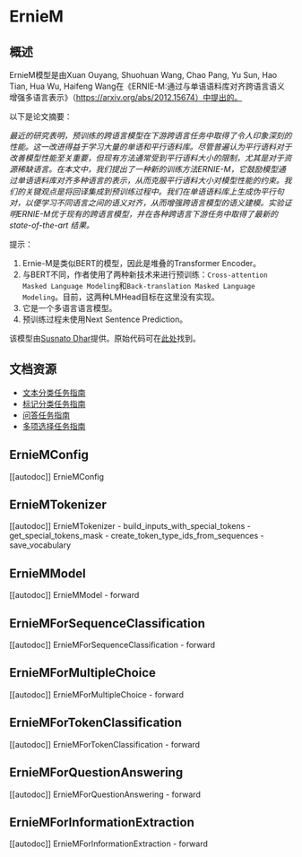 <!--版权2023由HuggingFace和百度团队所有。

根据Apache许可证第2.0版（“许可证”）许可；除非符合许可证中的规定，否则不得使用此文件。
您可以获取许可证的副本：

http://www.apache.org/licenses/LICENSE-2.0

除非适用的法律要求或书面同意，根据许可证分发的软件是基于“按原样”提供的，不附带任何形式的保证或条件。
有关特定语言下的许可证的限制，请参阅许可证。

⚠️请注意，此文件是Markdown格式的，但包含我们的文档生成器（类似于MDX）的特定语法，这可能在Markdown查看器中无法正确渲染。

-->

# ErnieM

## 概述

ErnieM模型是由Xuan Ouyang, Shuohuan Wang, Chao Pang, Yu Sun, Hao Tian, Hua Wu, Haifeng Wang在《ERNIE-M:通过与单语语料库对齐跨语言语义增强多语言表示》（https://arxiv.org/abs/2012.15674）中提出的。

以下是论文摘要：

*最近的研究表明，预训练的跨语言模型在下游跨语言任务中取得了令人印象深刻的性能。这一改进得益于学习大量的单语和平行语料库。尽管普遍认为平行语料对于改善模型性能至关重要，但现有方法通常受到平行语料大小的限制，尤其是对于资源稀缺语言。在本文中，我们提出了一种新的训练方法ERNIE-M，它鼓励模型通过单语语料库对齐多种语言的表示，从而克服平行语料大小对模型性能的约束。我们的关键观点是将回译集成到预训练过程中。我们在单语语料库上生成伪平行句对，以便学习不同语言之间的语义对齐，从而增强跨语言模型的语义建模。实验证明ERNIE-M优于现有的跨语言模型，并在各种跨语言下游任务中取得了最新的 state-of-the-art 结果。*

提示：

1. Ernie-M是类似BERT的模型，因此是堆叠的Transformer Encoder。
2. 与BERT不同，作者使用了两种新技术来进行预训练：`Cross-attention Masked Language Modeling`和`Back-translation Masked Language Modeling`。目前，这两种LMHead目标在这里没有实现。
3. 它是一个多语言语言模型。
4. 预训练过程未使用Next Sentence Prediction。

该模型由[Susnato Dhar](https://huggingface.co/susnato)提供。原始代码可在[此处](https://github.com/PaddlePaddle/PaddleNLP/tree/develop/paddlenlp/transformers/ernie_m)找到。

## 文档资源

- [文本分类任务指南](../tasks/sequence_classification)
- [标记分类任务指南](../tasks/token_classification)
- [问答任务指南](../tasks/question_answering)
- [多项选择任务指南](../tasks/multiple_choice)

## ErnieMConfig

[[autodoc]] ErnieMConfig


## ErnieMTokenizer

[[autodoc]] ErnieMTokenizer
    - build_inputs_with_special_tokens
    - get_special_tokens_mask
    - create_token_type_ids_from_sequences
    - save_vocabulary


## ErnieMModel

[[autodoc]] ErnieMModel
    - forward

## ErnieMForSequenceClassification

[[autodoc]] ErnieMForSequenceClassification
    - forward


## ErnieMForMultipleChoice

[[autodoc]] ErnieMForMultipleChoice
    - forward


## ErnieMForTokenClassification

[[autodoc]] ErnieMForTokenClassification
    - forward


## ErnieMForQuestionAnswering

[[autodoc]] ErnieMForQuestionAnswering
    - forward

## ErnieMForInformationExtraction

[[autodoc]] ErnieMForInformationExtraction
    - forward